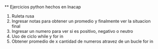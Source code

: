 ** Ejercicios python hechos en Inacap
1) Ruleta rusa
2) Ingresar notas para obtener un promedio y finalmente ver la situacion final
3) Ingresar un numero para ver si es positivo, negativo o neutro
4) Uso de ciclo while y for in
5) Obtener promedio de x cantidad de numeros atravez de un bucle for in
